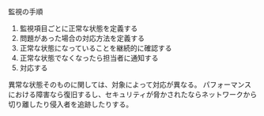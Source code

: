 監視の手順

1. 監視項目ごとに正常な状態を定義する
2. 問題があった場合の対応方法を定義する
3. 正常な状態になっていることを継続的に確認する
4. 正常な状態でなくなったら担当者に通知する
5. 対応する

異常な状態そのものに関しては、対象によって対応が異なる。
パフォーマンスにおける障害なら復旧するし、セキュリティが脅かされたならネットワークから切り離したり侵入者を追跡したりする。
